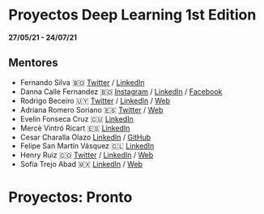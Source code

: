 # Proyectos Deep Learning 1st Edition
<b>27/05/21 - 24/07/21</b>
<br>

## Mentores

- Fernando Silva 🇧🇴 [Twitter](https://twitter.com/fernando232s) / [LinkedIn](https://www.linkedin.com/in/fernando-silva-48587613b/)
- Danna Calle Fernandez 🇧🇴 [Instagram](https://www.instagram.com/soydannacf/) / [LinkedIn](https://www.linkedin.com/in/danna-cf/) / [Facebook](https://www.facebook.com/danna.cf)
- Rodrigo Beceiro 🇺🇾 [Twitter](https://twitter.com/robeceiro) / [LinkedIn](https://www.linkedin.com/in/rodrigo-beceiro/) / [Web](www.marvik.ai)
- Adriana Romero Soriano 🇪🇸 [Twitter](https://twitter.com/adri_romsor) / [Web](https://sites.google.com/site/adriromsor/home)
- Evelin Fonseca Cruz 🇨🇺 [LinkedIn](https://www.linkedin.com/in/evelinfonseca/)
- Mercè Vintró Ricart 🇪🇸 [LinkedIn](https://www.linkedin.com/in/mercevr/)
- Cesar Charalla Olazo [LinkedIn](https://www.linkedin.com/in/charallaolazocesar/) / [GitHub](https://github.com/cesarcharallaolazo)
- Felipe San Martín Vásquez 🇨🇱 [LinkedIn](https://www.linkedin.com/in/felipesanmartin/)
- Henry Ruiz 🇨🇴 [Twitter](https://twitter.com/devharuiz) / [LinkedIn](https://www.linkedin.com/in/haruiz/) / [Web](https://haruiz.github.io/)
- Sofía Trejo Abad 🇲🇽 [LinkedIn](https://www.linkedin.com/in/sof%C3%ADa-trejo-9559b918b/) / [Web](https://rabiardilla.wordpress.com)
	

# Proyectos: Pronto
